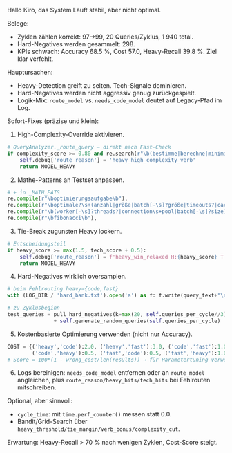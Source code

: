 Hallo Kiro, das System Läuft stabil, aber nicht optimal.

Belege:

* Zyklen zählen korrekt: 97→99, 20 Queries/Zyklus, 1 940 total.
* Hard-Negatives werden gesammelt: 298.
* KPIs schwach: Accuracy 68.5 %, Cost 57.0, Heavy-Recall 39.8 %. Ziel klar verfehlt.

Hauptursachen:

* Heavy-Detection greift zu selten. Tech-Signale dominieren.
* Hard-Negatives werden nicht aggressiv genug zurückgespielt.
* Logik-Mix: `route_model` vs. `needs_code_model` deutet auf Legacy-Pfad im Log.

Sofort-Fixes (präzise und klein):

1. High-Complexity-Override aktivieren.

```python
# QueryAnalyzer._route_query – direkt nach Fast-Check
if complexity_score >= 0.80 and re.search(r"\b(bestimme|berechne|minimiere|maximiere|optimiere|finde|löse)\b", qn):
    self.debug['route_reason'] = 'heavy_high_complexity_verb'
    return MODEL_HEAVY
```

2. Mathe-Patterns an Testset anpassen.

```python
# + in _MATH_PATS
re.compile(r"\boptimierungsaufgabe\b"),
re.compile(r"\boptimale?\s+(anzahl|größe|batch[-\s]?größe|timeouts?|cache[-\s]?größe|connections?)\b"),
re.compile(r"\b(worker[-\s]?threads?|connection\s+pool|batch[-\s]?size)\b.*\b(optimal\w*|anzahl|größe)\b"),
re.compile(r"\bfibonacci\b"),
```

3. Tie-Break zugunsten Heavy lockern.

```python
# Entscheidungsteil
if heavy_score >= max(1.5, tech_score + 0.5):
    self.debug['route_reason'] = f'heavy_win_relaxed H:{heavy_score} T:{tech_score}'
    return MODEL_HEAVY
```

4. Hard-Negatives wirklich oversamplen.

```python
# beim Fehlrouting heavy→{code,fast}
with (LOG_DIR / 'hard_bank.txt').open('a') as f: f.write(query_text+"\n")

# zu Zyklusbeginn
test_queries = pull_hard_negatives(k=max(20, self.queries_per_cycle//3)) \
               + self.generate_random_queries(self.queries_per_cycle)
```

5. Kostenbasierte Optimierung verwenden (nicht nur Accuracy).

```python
COST = {('heavy','code'):2.0, ('heavy','fast'):3.0, ('code','fast'):1.0,
        ('code','heavy'):0.5, ('fast','code'):0.5, ('fast','heavy'):1.0}
# Score = 100*(1 - wrong_cost/len(results)) → für Parametertuning verwenden
```

6. Logs bereinigen: `needs_code_model` entfernen oder an `route_model` angleichen, plus `route_reason/heavy_hits/tech_hits` bei Fehlrouten mitschreiben.

Optional, aber sinnvoll:

* `cycle_time`: mit `time.perf_counter()` messen statt 0.0.
* Bandit/Grid-Search über `heavy_threshold/tie_margin/verb_bonus/complexity_cut`.

Erwartung: Heavy-Recall > 70 % nach wenigen Zyklen, Cost-Score steigt.

